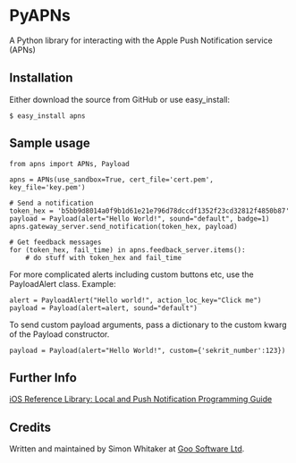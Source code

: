 # PyAPNs 

A Python library for interacting with the Apple Push Notification service 
(APNs)

## Installation

Either download the source from GitHub or use easy_install:

    $ easy_install apns

## Sample usage

    from apns import APNs, Payload

    apns = APNs(use_sandbox=True, cert_file='cert.pem', key_file='key.pem')

    # Send a notification
    token_hex = 'b5bb9d8014a0f9b1d61e21e796d78dccdf1352f23cd32812f4850b87'
    payload = Payload(alert="Hello World!", sound="default", badge=1)
    apns.gateway_server.send_notification(token_hex, payload)
    
    # Get feedback messages
    for (token_hex, fail_time) in apns.feedback_server.items():
        # do stuff with token_hex and fail_time

For more complicated alerts including custom buttons etc, use the PayloadAlert 
class. Example:

    alert = PayloadAlert("Hello world!", action_loc_key="Click me")
    payload = Payload(alert=alert, sound="default")

To send custom payload arguments, pass a dictionary to the custom kwarg
of the Payload constructor.

    payload = Payload(alert="Hello World!", custom={'sekrit_number':123})

## Further Info

[iOS Reference Library: Local and Push Notification Programming Guide][a1]

## Credits

Written and maintained by Simon Whitaker at [Goo Software Ltd][goo].

[a1]:http://developer.apple.com/iphone/library/documentation/NetworkingInternet/Conceptual/RemoteNotificationsPG/Introduction/Introduction.html#//apple_ref/doc/uid/TP40008194-CH1-SW1
[goo]:http://www.goosoftware.co.uk/
